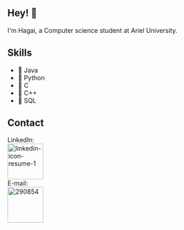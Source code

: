 

## Hey! 👋
I'm Hagai, a Computer science student at Ariel University.


## Skills
- 🌱 Java
- 🌱 Python
- 🌱 C
- 🌱 C++
- 🌱 SQL

## Contact
LinkedIn:
<br>
<a href="https://www.linkedin.com/in/hagai-hen"><img src="https://i.ibb.co/HTQfYVS/linkedin-icon-resume-1.png" width="80" height="80" alt="linkedin-icon-resume-1" border="0"></a>
<br>
E-mail:
<br>
<a href="hagai349@gmail.com"><img src="https://i.ibb.co/vY68Ff6/290854.png" width="80" height="80" alt="290854" border="0"></a>

<!---
HagaiHen/HagaiHen is a ✨ special ✨ repository because its `README.md` (this file) appears on your GitHub profile.
You can click the Preview link to take a look at your changes.
--->
